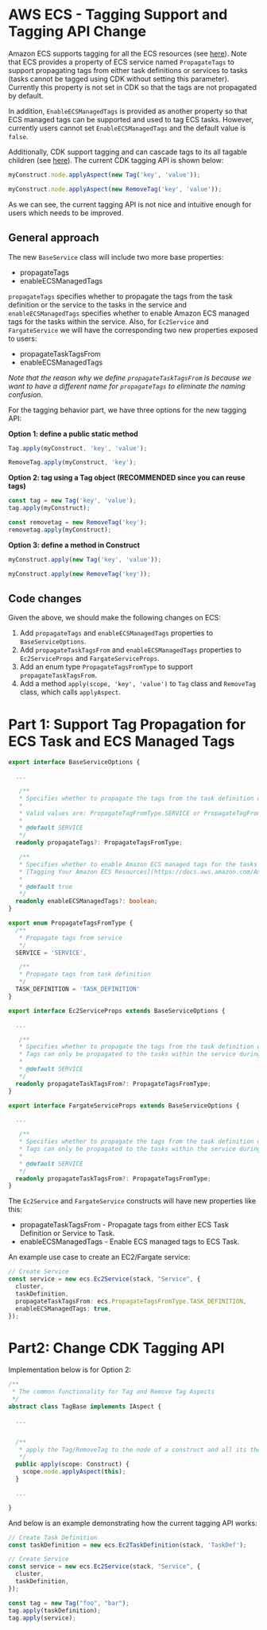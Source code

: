 # AWS ECS - Tagging Support and Tagging API Change

Amazon ECS supports tagging for all the ECS resources (see [here](https://docs.aws.amazon.com/AmazonECS/latest/developerguide/ecs-using-tags.html)). Note that ECS provides a property of ECS service named `PropagateTags` to support propagating tags from either task definitions or services to tasks (tasks cannot be tagged using CDK without setting this parameter). Currently this property is not set in CDK so that the tags are not propagated by default.

In addition, `EnableECSManagedTags` is provided as another property so that ECS managed tags can be supported and used to tag ECS tasks. However, currently users cannot set `EnableECSManagedTags` and the default value is `false`.

Additionally, CDK support tagging and can cascade tags to its all tagable children (see [here](https://docs.aws.amazon.com/cdk/latest/guide/tagging.html)). The current CDK tagging API is shown below:

``` ts
myConstruct.node.applyAspect(new Tag('key', 'value'));

myConstruct.node.applyAspect(new RemoveTag('key', 'value'));
```

As we can see, the current tagging API is not nice and intuitive enough for users which needs to be improved.

## General approach

The new `BaseService` class will include two more base properties:

* propagateTags
* enableECSManagedTags

`propagateTags` specifies whether to propagate the tags from the task definition or the service to the tasks in the service and `enableECSManagedTags` specifies whether to enable Amazon ECS managed tags for the tasks within the service. Also, for `Ec2Service` and `FargateService` we will have the corresponding two new properties exposed to users:

* propagateTaskTagsFrom
* enableECSManagedTags

*Note that the reason why we define `propagateTaskTagsFrom` is because we want to have a different name for `propagateTags` to eliminate the naming confusion.*

For the tagging behavior part, we have three options for the new tagging API:

**Option 1: define a public static method**

``` ts
Tag.apply(myConstruct, 'key', 'value');

RemoveTag.apply(myConstruct, 'key');
```

**Option 2: tag using a Tag object (RECOMMENDED since you can reuse tags)**

``` ts
const tag = new Tag('key', 'value');
tag.apply(myConstruct);

const removetag = new RemoveTag('key');
removetag.apply(myConstruct);
```

**Option 3: define a method in Construct**

``` ts
myConstruct.apply(new Tag('key', 'value'));

myConstruct.apply(new RemoveTag('key'));
```

## Code changes

Given the above, we should make the following changes on ECS:
1. Add `propagateTags` and `enableECSManagedTags` properties to `BaseServiceOptions`.
2. Add `propagateTaskTagsFrom` and `enableECSManagedTags` properties to `Ec2ServiceProps` and `FargateServiceProps`.
3. Add an enum type `PropagateTagsFromType` to support `propagateTaskTagsFrom`.
4. Add a method `apply(scope, 'key', 'value')` to `Tag` class and `RemoveTag` class, which calls `applyAspect`.

# Part 1: Support Tag Propagation for ECS Task and ECS Managed Tags

```ts
export interface BaseServiceOptions {

  ...

   /**
   * Specifies whether to propagate the tags from the task definition or the service to the tasks in the service
   *
   * Valid values are: PropagateTagFromType.SERVICE or PropagateTagFromType.TASK_DEFINITION
   *
   * @default SERVICE
   */
  readonly propagateTags?: PropagateTagsFromType;

   /**
   * Specifies whether to enable Amazon ECS managed tags for the tasks within the service. For more information, see
   * [Tagging Your Amazon ECS Resources](https://docs.aws.amazon.com/AmazonECS/latest/developerguide/ecs-using-tags.html)
   *
   * @default true
   */
  readonly enableECSManagedTags?: boolean;
}
```

``` ts
export enum PropagateTagsFromType {
  /**
   * Propagate tags from service
   */
  SERVICE = 'SERVICE',

   /**
   * Propagate tags from task definition
   */
  TASK_DEFINITION = 'TASK_DEFINITION'
}
```

``` ts
export interface Ec2ServiceProps extends BaseServiceOptions {

  ...

   /**
   * Specifies whether to propagate the tags from the task definition or the service to the tasks in the service.
   * Tags can only be propagated to the tasks within the service during service creation.
   *
   * @default SERVICE
   */
  readonly propagateTaskTagsFrom?: PropagateTagsFromType;
}
```

``` ts
export interface FargateServiceProps extends BaseServiceOptions {

  ...

   /**
   * Specifies whether to propagate the tags from the task definition or the service to the tasks in the service.
   * Tags can only be propagated to the tasks within the service during service creation.
   *
   * @default SERVICE
   */
  readonly propagateTaskTagsFrom?: PropagateTagsFromType;
}
```

The `Ec2Service` and `FargateService` constructs will have new properties like this:

* propagateTaskTagsFrom - Propagate tags from either ECS Task Definition or Service to Task.
* enableECSManagedTags - Enable ECS managed tags to ECS Task.

An example use case to create an EC2/Fargate service:

```ts
// Create Service
const service = new ecs.Ec2Service(stack, "Service", {
  cluster,
  taskDefinition,
  propagateTaskTagsFrom: ecs.PropagateTagsFromType.TASK_DEFINITION,
  enableECSManagedTags: true,
});
```

# Part2: Change CDK Tagging API

Implementation below is for Option 2:

``` ts
/**
 * The common functionality for Tag and Remove Tag Aspects
 */
abstract class TagBase implements IAspect {

  ...


  /**
   * apply the Tag/RemoveTag to the node of a construct and all its the tagable children
   */
  public apply(scope: Construct) {
    scope.node.applyAspect(this);
  }

  ...

}
```

And below is an example demonstrating how the current tagging API works:

``` ts
// Create Task Definition
const taskDefinition = new ecs.Ec2TaskDefinition(stack, 'TaskDef');

// Create Service
const service = new ecs.Ec2Service(stack, "Service", {
  cluster,
  taskDefinition,
});

const tag = new Tag("foo", "bar");
tag.apply(taskDefinition);
tag.apply(service);
```
